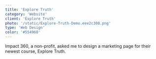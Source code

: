 ```yaml
---
title: 'Explore Truth'
category: 'Website'
client: 'Explore Truth'
photo: '/static/Explore-Truth-Demo.eee2c308.png'
type: 'Web Design'
color: '#554960'
---
```


Impact 360, a non-profit, asked me to design a marketing page for their newest course, Explore Truth.
